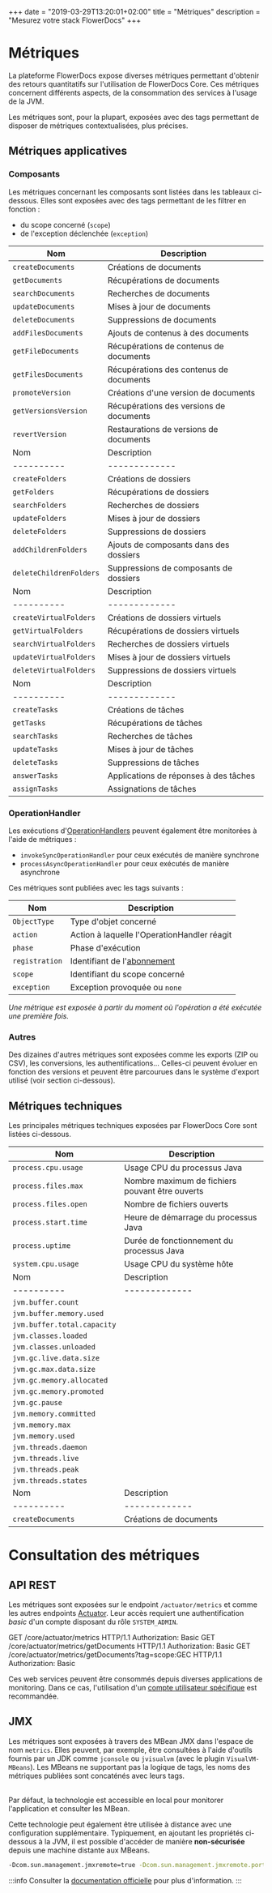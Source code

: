+++
date = "2019-03-29T13:20:01+02:00"
title = "Métriques"
description = "Mesurez votre stack FlowerDocs"
+++

# Métriques 

La plateforme FlowerDocs expose diverses métriques permettant d'obtenir des retours quantitatifs sur l'utilisation de FlowerDocs Core. Ces métriques concernent différents aspects, de la consommation des services à l'usage de la JVM.


Les métriques sont, pour la plupart, exposées avec des tags permettant de disposer de métriques contextualisées, plus précises.

## Métriques applicatives

### Composants

Les métriques concernant les composants sont listées dans les tableaux ci-dessous. Elles sont exposées avec des tags permettant de les filtrer en fonction : 

* du scope concerné (`scope`)
* de l'exception déclenchée (`exception`)

|Nom | Description |
|----------|-------------|
|`createDocuments`|Créations de documents|
|`getDocuments`|Récupérations de documents|
|`searchDocuments`|Recherches de documents|
|`updateDocuments`|Mises à jour de documents|
|`deleteDocuments`|Suppressions de documents|
|`addFilesDocuments`|Ajouts de contenus à des documents|
|`getFileDocuments`|Récupérations de contenus de documents|
|`getFilesDocuments`|Récupérations des contenus de documents|
|`promoteVersion`|Créations d'une version de documents|
|`getVersionsVersion`|Récupérations des versions de documents|
|`revertVersion`|Restaurations de versions de documents|
|Nom | Description |
|----------|-------------|
|`createFolders`|Créations de dossiers|
|`getFolders`|Récupérations de dossiers|
|`searchFolders`|Recherches de dossiers|
|`updateFolders`|Mises à jour de dossiers|
|`deleteFolders`|Suppressions de dossiers|
|`addChildrenFolders`|Ajouts de composants dans des dossiers|
|`deleteChildrenFolders`|Suppressions de composants de dossiers|
|Nom | Description |
|----------|-------------|
|`createVirtualFolders`|Créations de dossiers virtuels|
|`getVirtualFolders`|Récupérations de dossiers virtuels|
|`searchVirtualFolders`|Recherches de dossiers virtuels|
|`updateVirtualFolders`|Mises à jour de dossiers virtuels|
|`deleteVirtualFolders`|Suppressions de dossiers virtuels|
|Nom | Description |
|----------|-------------|
|`createTasks`|Créations de tâches|
|`getTasks`|Récupérations de tâches|
|`searchTasks`|Recherches de tâches|
|`updateTasks`|Mises à jour de tâches|
|`deleteTasks`|Suppressions de tâches|
|`answerTasks`|Applications de réponses à des tâches|
|`assignTasks`|Assignations de tâches|

### OperationHandler

Les exécutions d'[OperationHandlers](broken-link.md) peuvent également être monitorées à l'aide de métriques : 

* `invokeSyncOperationHandler` pour ceux exécutés de manière synchrone
* `processAsyncOperationHandler` pour ceux exécutés de manière asynchrone

Ces métriques sont publiées avec les tags suivants : 

|Nom | Description |
|----------|-------------|
|`ObjectType`|Type d'objet concerné|
|`action`|Action à laquelle l'OperationHandler réagit|
|`phase`|Phase d'exécution|
|`registration`|Identifiant de l'[abonnement](broken-link.md)|
|`scope`|Identifiant du scope concerné|
|`exception`|Exception provoquée ou `none`|


*Une métrique est exposée à partir du moment où l'opération a été exécutée une première fois.*

### Autres 

Des dizaines d'autres métriques sont exposées comme les exports (ZIP ou CSV), les conversions, les authentifications...
Celles-ci peuvent évoluer en fonction des versions et peuvent être parcourues dans le système d'export utilisé (voir section ci-dessous).

## Métriques techniques

Les principales métriques techniques exposées par FlowerDocs Core sont listées ci-dessous.

|Nom | Description |
|----------|-------------|
|`process.cpu.usage`|Usage CPU du processus Java|
|`process.files.max`|Nombre maximum de fichiers pouvant être ouverts|
|`process.files.open`|Nombre de fichiers ouverts|
|`process.start.time`|Heure de démarrage du processus Java|
|`process.uptime`|Durée de fonctionnement du processus Java|
|`system.cpu.usage`|Usage CPU du système hôte|
|Nom | Description |
|----------|-------------|
|`jvm.buffer.count`||
|`jvm.buffer.memory.used`||
|`jvm.buffer.total.capacity`||
|`jvm.classes.loaded`||
|`jvm.classes.unloaded`||
|`jvm.gc.live.data.size`||
|`jvm.gc.max.data.size`||
|`jvm.gc.memory.allocated`||
|`jvm.gc.memory.promoted`||
|`jvm.gc.pause`||
|`jvm.memory.committed`||
|`jvm.memory.max`||
|`jvm.memory.used`||
|`jvm.threads.daemon`||
|`jvm.threads.live`||
|`jvm.threads.peak`||
|`jvm.threads.states`||
|Nom | Description |
|----------|-------------|
|`createDocuments`|Créations de documents|


# Consultation des métriques

## API REST

Les métriques sont exposées sur le endpoint `/actuator/metrics` et comme les autres endpoints [Actuator](broken-link.md).
Leur accès requiert une authentification *basic* d'un compte disposant du rôle `SYSTEM_ADMIN`.

GET /core/actuator/metrics HTTP/1.1
Authorization: Basic <basic authorization>
GET /core/actuator/metrics/getDocuments HTTP/1.1
Authorization: Basic <basic authorization>
GET /core/actuator/metrics/getDocuments?tag=scope:GEC HTTP/1.1
Authorization: Basic <basic authorization>


Ces web services peuvent être consommés depuis diverses applications de monitoring. Dans ce cas, l'utilisation d'un [compte utilisateur spécifique](broken-link.md) est recommandée.

## JMX

Les métriques sont exposées à travers des MBean JMX dans l'espace de nom `metrics`. Elles peuvent, par exemple, être consultées à l'aide d'outils fournis par un JDK comme `jconsole` ou `jvisualvm` (avec le plugin `VisualVM-MBeans`).
Les MBeans ne supportant pas la logique de tags, les noms des métriques publiées sont concaténés avec leurs tags.

<br/>
Par défaut, la technologie est accessible en local pour monitorer l'application et consulter les MBean.

Cette technologie peut également être utilisée à distance avec une configuration supplémentaire. Typiquement, en ajoutant les propriétés ci-dessous à la JVM, il est possible d'accéder de manière **non-sécurisée** depuis une machine distante aux MBeans.


```bash
-Dcom.sun.management.jmxremote=true -Dcom.sun.management.jmxremote.port=6001 -Dcom.sun.management.jmxremote.authenticate=false -Dcom.sun.management.jmxremote.ssl=false -Dcom.sun.management.jmxremote.rmi.port=6001 
```
:::info
Consulter la [documentation officielle](https://docs.oracle.com/en/java/javase/11/management/monitoring-and-management-using-jmx-technology.html) pour plus d'information.
:::